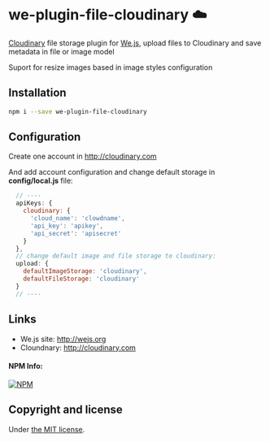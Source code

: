 # we-plugin-file-cloudinary :cloud:

[Cloudinary](http://cloudinary.com) file storage plugin for [We.js](https://wejs.org/), upload files to Cloudinary and save metadata in file or image model

Suport for resize images based in image styles configuration

## Installation

```sh
npm i --save we-plugin-file-cloudinary
```

## Configuration

Create one account in http://cloudinary.com

And add account configuration and change default storage in **config/local.js** file:

```js
  // ----
  apiKeys: {
    cloudinary: {
      'cloud_name': 'clowdname',
      'api_key': 'apikey',
      'api_secret': 'apisecret'
    }
  },
  // change default image and file storage to cloudinary:
  upload: {
    defaultImageStorage: 'cloudinary',
    defaultFileStorage: 'cloudinary'
  }
  // ----
```

## Links

* We.js site: http://wejs.org
* Cloundnary: http://cloudinary.com

#### NPM Info:
[![NPM](https://nodei.co/npm/we-plugin-file.png?downloads=true&downloadRank=true&stars=true)](https://nodei.co/npm/we-plugin-file/)


## Copyright and license

Under [the MIT license](https://github.com/wejs/we-core/blob/master/LICENSE.md).
